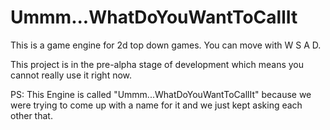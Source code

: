 # Ummm...WhatDoYouWantToCallIt
 
This is a game engine for 2d top down games.
You can move with W S A D.

This project is in the pre-alpha stage of development which means you cannot really use it right now.

PS: This Engine is called "Ummm...WhatDoYouWantToCallIt" because we were trying to come up with a name for it and we just kept asking each other that.
